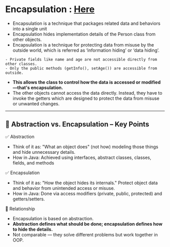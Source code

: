 # Encapsulation : [Here](https://www.codejava.net/java-core/the-java-language/what-is-encapsulation-in-java-the-what-why-and-how)

- Encapsulation is a technique that packages related data and behaviors into a single unit
- Encapsulation hides implementation details of the Person class from other objects.
- Encapsulation is a technique for protecting data from misuse by the outside world, which is referred as ‘information hiding’ or ‘data hiding’.
```
- Private fields like name and age are not accessible directly from other classes.
- Only the public methods (getInfo(), setAge()) are accessible from outside.
```
- **This allows the class to control how the data is accessed or modified—that's encapsulation.**
- The other objects cannot access the data directly. Instead, they have to invoke the getters which are designed to protect the data from misuse or unwanted changes.


---

## 🔑 Abstraction vs. Encapsulation – Key Points

✅ Abstraction

- Think of it as: "What an object does" (not how) modeling those things and hide unnecessary details.
- How in Java: Achieved using interfaces, abstract classes, classes, fields, and methods

✅ Encapsulation

- Think of it as: "How the object hides its internals."  Protect object data and behavior from unintended access or misuse.
- How in Java: Done via access modifiers (private, public, protected) and getters/setters.


🧩 Relationship

- Encapsulation is based on abstraction.
- **Abstraction defines what should be done; encapsulation defines how to hide the details.**
- Not comparable — they solve different problems but work together in OOP.
